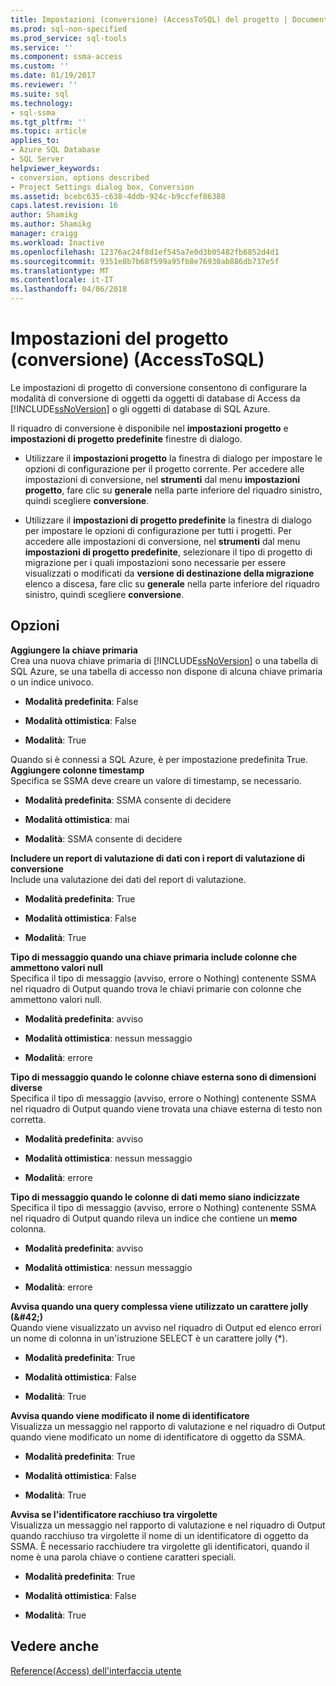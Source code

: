 ```yaml
---
title: Impostazioni (conversione) (AccessToSQL) del progetto | Documenti Microsoft
ms.prod: sql-non-specified
ms.prod_service: sql-tools
ms.service: ''
ms.component: ssma-access
ms.custom: ''
ms.date: 01/19/2017
ms.reviewer: ''
ms.suite: sql
ms.technology:
- sql-ssma
ms.tgt_pltfrm: ''
ms.topic: article
applies_to:
- Azure SQL Database
- SQL Server
helpviewer_keywords:
- conversion, options described
- Project Settings dialog box, Conversion
ms.assetid: bcebc635-c638-4ddb-924c-b9ccfef86388
caps.latest.revision: 16
author: Shamikg
ms.author: Shamikg
manager: craigg
ms.workload: Inactive
ms.openlocfilehash: 12376ac24f8d1ef545a7e0d3b05482fb6852d4d1
ms.sourcegitcommit: 9351e8b7b68f599a95fb8e76930ab886db737e5f
ms.translationtype: MT
ms.contentlocale: it-IT
ms.lasthandoff: 04/06/2018
---
```

# <a name="project-settings-conversion-accesstosql"></a>Impostazioni del progetto (conversione) (AccessToSQL)
Le impostazioni di progetto di conversione consentono di configurare la modalità di conversione di oggetti da oggetti di database di Access da [!INCLUDE[ssNoVersion](../../includes/ssnoversion_md.md)] o gli oggetti di database di SQL Azure.  
  
Il riquadro di conversione è disponibile nel **impostazioni progetto** e **impostazioni di progetto predefinite** finestre di dialogo.  
  
-   Utilizzare il **impostazioni progetto** la finestra di dialogo per impostare le opzioni di configurazione per il progetto corrente. Per accedere alle impostazioni di conversione, nel **strumenti** dal menu **impostazioni progetto**, fare clic su **generale** nella parte inferiore del riquadro sinistro, quindi scegliere **conversione**.  
  
-   Utilizzare il **impostazioni di progetto predefinite** la finestra di dialogo per impostare le opzioni di configurazione per tutti i progetti. Per accedere alle impostazioni di conversione, nel **strumenti** dal menu **impostazioni di progetto predefinite**, selezionare il tipo di progetto di migrazione per i quali impostazioni sono necessarie per essere visualizzati o modificati da **versione di destinazione della migrazione** elenco a discesa, fare clic su **generale** nella parte inferiore del riquadro sinistro, quindi scegliere **conversione**.  
  
## <a name="options"></a>Opzioni  
**Aggiungere la chiave primaria**  
Crea una nuova chiave primaria di [!INCLUDE[ssNoVersion](../../includes/ssnoversion_md.md)] o una tabella di SQL Azure, se una tabella di accesso non dispone di alcuna chiave primaria o un indice univoco.  
  
-   **Modalità predefinita**: False  
  
-   **Modalità ottimistica**: False  
  
-   **Modalità**: True  
  
Quando si è connessi a SQL Azure, è per impostazione predefinita True. **Aggiungere colonne timestamp**  
Specifica se SSMA deve creare un valore di timestamp, se necessario.  
  
-   **Modalità predefinita**: SSMA consente di decidere  
  
-   **Modalità ottimistica**: mai  
  
-   **Modalità**: SSMA consente di decidere  
  
**Includere un report di valutazione di dati con i report di valutazione di conversione**  
Include una valutazione dei dati del report di valutazione.  
  
-   **Modalità predefinita**: True  
  
-   **Modalità ottimistica**: False  
  
-   **Modalità**: True  
  
**Tipo di messaggio quando una chiave primaria include colonne che ammettono valori null**  
Specifica il tipo di messaggio (avviso, errore o Nothing) contenente SSMA nel riquadro di Output quando trova le chiavi primarie con colonne che ammettono valori null.  
  
-   **Modalità predefinita**: avviso  
  
-   **Modalità ottimistica**: nessun messaggio  
  
-   **Modalità**: errore  
  
**Tipo di messaggio quando le colonne chiave esterna sono di dimensioni diverse**  
Specifica il tipo di messaggio (avviso, errore o Nothing) contenente SSMA nel riquadro di Output quando viene trovata una chiave esterna di testo non corretta.  
  
-   **Modalità predefinita**: avviso  
  
-   **Modalità ottimistica**: nessun messaggio  
  
-   **Modalità**: errore  
  
**Tipo di messaggio quando le colonne di dati memo siano indicizzate**  
Specifica il tipo di messaggio (avviso, errore o Nothing) contenente SSMA nel riquadro di Output quando rileva un indice che contiene un **memo** colonna.  
  
-   **Modalità predefinita**: avviso  
  
-   **Modalità ottimistica**: nessun messaggio  
  
-   **Modalità**: errore  
  
**Avvisa quando una query complessa viene utilizzato un carattere jolly (\&#42;)**  
Quando viene visualizzato un avviso nel riquadro di Output ed elenco errori un nome di colonna in un'istruzione SELECT è un carattere jolly (*).  
  
-   **Modalità predefinita**: True  
  
-   **Modalità ottimistica**: False  
  
-   **Modalità**: True  
  
**Avvisa quando viene modificato il nome di identificatore**  
Visualizza un messaggio nel rapporto di valutazione e nel riquadro di Output quando viene modificato un nome di identificatore di oggetto da SSMA.  
  
-   **Modalità predefinita**: True  
  
-   **Modalità ottimistica**: False  
  
-   **Modalità**: True  
  
**Avvisa se l'identificatore racchiuso tra virgolette**  
Visualizza un messaggio nel rapporto di valutazione e nel riquadro di Output quando racchiuso tra virgolette il nome di un identificatore di oggetto da SSMA. È necessario racchiudere tra virgolette gli identificatori, quando il nome è una parola chiave o contiene caratteri speciali.  
  
-   **Modalità predefinita**: True  
  
-   **Modalità ottimistica**: False  
  
-   **Modalità**: True  
  
## <a name="see-also"></a>Vedere anche  
[Reference(Access) dell'interfaccia utente](http://msdn.microsoft.com/en-us/af24c303-4a41-449b-9c86-d6558a97e839)  
  
